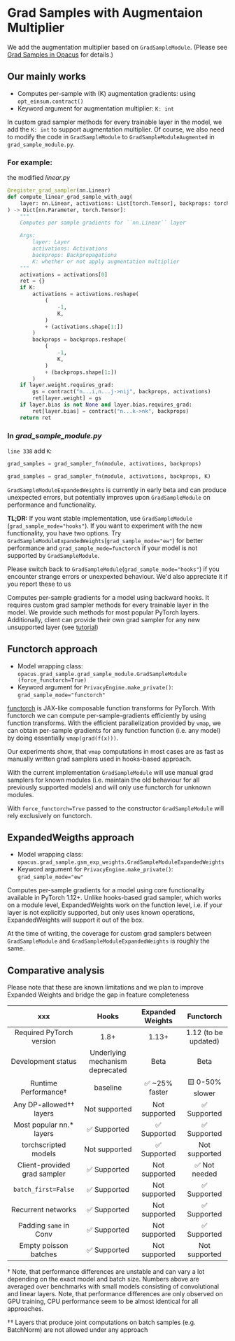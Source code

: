 # Grad Samples with Augmentaion Multiplier

We add the augmentation multiplier based on ``GradSampleModule``. (Please see [Grad Samples in Opacus](https://github.com/pytorch/opacus/tree/main/opacus/grad_sample) for details.)

## Our mainly works
- Computes per-sample with (K) augmentation gradients: using ``opt_einsum.contract()``
- Keyword argument for augmentation multiplier: ``K: int``

In custom grad sampler methods for every trainable layer in the model, we add the ``K: int`` to support augmentation multiplier. Of course, we also need to modify the code in ``GradSampleModule`` to ``GradSampleModuleAugmented`` in ``grad_sample_module.py``.

### For example:
the modified *linear.py* 
```python
@register_grad_sampler(nn.Linear)
def compute_linear_grad_sample_with_aug(
    layer: nn.Linear, activations: List[torch.Tensor], backprops: torch.Tensor, K: int
) -> Dict[nn.Parameter, torch.Tensor]:
    """
    Computes per sample gradients for ``nn.Linear`` layer

    Args:
        layer: Layer
        activations: Activations
        backprops: Backpropagations
        K: whether or not apply augmentation multiplier
    """
    activations = activations[0]
    ret = {}
    if K:
        activations = activations.reshape(
            (
                -1,
                K,
            )
            + (activations.shape[1:])
        )
        backprops = backprops.reshape(
            (
                -1,
                K,
            )
            + (backprops.shape[1:])
        )
    if layer.weight.requires_grad:
        gs = contract("n...i,n...j->nij", backprops, activations)
        ret[layer.weight] = gs
    if layer.bias is not None and layer.bias.requires_grad:
        ret[layer.bias] = contract("n...k->nk", backprops)
    return ret

```

### In *grad_sample_module.py* 
`line 338` add `K`:
```python
grad_samples = grad_sampler_fn(module, activations, backprops)
```
```python
grad_samples = grad_sampler_fn(module, activations, backprops, K)
```


``GradSampleModuleExpandedWeights`` is currently in early beta and can produce unexpected errors, but potentially
improves upon ``GradSampleModule`` on performance and functionality.

**TL;DR:** If you want stable implementation, use ``GradSampleModule`` (`grad_sample_mode="hooks"`).
If you want to experiment with the new functionality, you have two options. Try 
``GradSampleModuleExpandedWeights``(`grad_sample_mode="ew"`) for better performance and `grad_sample_mode=functorch` 
if your model is not supported by ``GradSampleModule``. 

Please switch back to ``GradSampleModule``(`grad_sample_mode="hooks"`) if you encounter strange errors or unexpexted behaviour.
We'd also appreciate it if you report these to us


Computes per-sample gradients for a model using backward hooks. It requires custom grad sampler methods for every
trainable layer in the model. We provide such methods for most popular PyTorch layers. Additionally, client can
provide their own grad sampler for any new unsupported layer (see [tutorial](https://github.com/pytorch/opacus/blob/main/tutorials/guide_to_grad_sampler.ipynb))

## Functorch approach
- Model wrapping class: ``opacus.grad_sample.grad_sample_module.GradSampleModule (force_functorch=True)``
- Keyword argument for ``PrivacyEngine.make_private()``: `grad_sample_mode="functorch"`

[functorch](https://pytorch.org/functorch/stable/) is JAX-like composable function transforms for PyTorch.
With functorch we can compute per-sample-gradients efficiently by using function transforms. With the efficient
parallelization provided by `vmap`, we can obtain per-sample gradients for any function function (i.e. any model) by 
doing essentially `vmap(grad(f(x)))`. 

Our experiments show, that `vmap` computations in most cases are as fast as manually written grad samplers used in 
hooks-based approach.

With the current implementation `GradSampleModule` will use manual grad samplers for known modules (i.e. maintain the
old behaviour for all previously supported models) and will only use functorch for unknown modules.

With `force_functorch=True` passed to the constructor `GradSampleModule` will rely exclusively on functorch. 

## ExpandedWeigths approach
- Model wrapping class: ``opacus.grad_sample.gsm_exp_weights.GradSampleModuleExpandedWeights``
- Keyword argument for ``PrivacyEngine.make_private()``: `grad_sample_mode="ew"`

Computes per-sample gradients for a model using core functionality available in PyTorch 1.12+. Unlike hooks-based
grad sampler, which works on a module level, ExpandedWeights work on the function level, i.e. if your layer is not
explicitly supported, but only uses known operations, ExpandedWeights will support it out of the box.

At the time of writing, the coverage for custom grad samplers between ``GradSampleModule`` and ``GradSampleModuleExpandedWeights``
is roughly the same.

## Comparative analysis

Please note that these are known limitations and we plan to improve Expanded Weights and bridge the gap in feature completeness


| xxx                          | Hooks                           | Expanded Weights | Functorch    |
|:----------------------------:|:-------------------------------:|:----------------:|:------------:| 
| Required PyTorch version     | 1.8+                            | 1.13+            | 1.12 (to be updated) |
| Development status           | Underlying mechanism deprecated | Beta             | Beta         | 
| Runtime Performance†          | baseline                       | ✅ ~25% faster  | 🟨 0-50% slower |
| Any DP-allowed†† layers       | Not supported                   | Not supported   | ✅ Supported |
| Most popular nn.* layers     | ✅ Supported                    | ✅ Supported    | ✅ Supported  | 
| torchscripted models         | Not supported                   | ✅ Supported    | Not supported |
| Client-provided grad sampler | ✅ Supported                    | Not supported   | ✅ Not needed |
| `batch_first=False`          | ✅ Supported                    | Not supported   | ✅ Supported  |
| Recurrent networks           | ✅ Supported                    | Not supported   | ✅ Supported  |
| Padding `same` in Conv       | ✅ Supported                    | Not supported   | ✅ Supported  |
| Empty poisson batches        | ✅ Supported                    | Not supported   | Not supported  |

† Note, that performance differences are unstable and can vary a lot depending on the exact model and batch size. 
Numbers above are averaged over benchmarks with small models consisting of convolutional and linear layers. 
Note, that performance differences are only observed on GPU training, CPU performance seem to be almost identical 
for all approaches.

†† Layers that produce joint computations on batch samples (e.g. BatchNorm) are not allowed under any approach    

